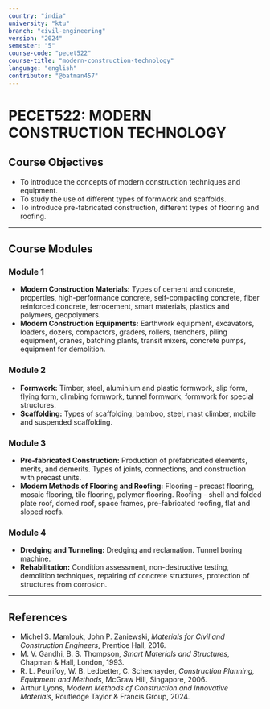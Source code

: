 ```yaml
---
country: "india"
university: "ktu"
branch: "civil-engineering"
version: "2024"
semester: "5"
course-code: "pecet522"
course-title: "modern-construction-technology"
language: "english"
contributor: "@batman457"
---
```


# PECET522: MODERN CONSTRUCTION TECHNOLOGY

## Course Objectives
- To introduce the concepts of modern construction techniques and equipment.
- To study the use of different types of formwork and scaffolds.
- To introduce pre-fabricated construction, different types of flooring and roofing.

---

## Course Modules

### Module 1
- **Modern Construction Materials:** Types of cement and concrete, properties, high-performance concrete, self-compacting concrete, fiber reinforced concrete, ferrocement, smart materials, plastics and polymers, geopolymers.
- **Modern Construction Equipments:** Earthwork equipment, excavators, loaders, dozers, compactors, graders, rollers, trenchers, piling equipment, cranes, batching plants, transit mixers, concrete pumps, equipment for demolition.

### Module 2
- **Formwork:** Timber, steel, aluminium and plastic formwork, slip form, flying form, climbing formwork, tunnel formwork, formwork for special structures.
- **Scaffolding:** Types of scaffolding, bamboo, steel, mast climber, mobile and suspended scaffolding.

### Module 3
- **Pre-fabricated Construction:** Production of prefabricated elements, merits, and demerits. Types of joints, connections, and construction with precast units.
- **Modern Methods of Flooring and Roofing:** Flooring - precast flooring, mosaic flooring, tile flooring, polymer flooring. Roofing - shell and folded plate roof, domed roof, space frames, pre-fabricated roofing, flat and sloped roofs.

### Module 4
- **Dredging and Tunneling:** Dredging and reclamation. Tunnel boring machine.
- **Rehabilitation:** Condition assessment, non-destructive testing, demolition techniques, repairing of concrete structures, protection of structures from corrosion.

---

## References

- Michel S. Mamlouk, John P. Zaniewski, *Materials for Civil and Construction Engineers*, Prentice Hall, 2016.  
- M. V. Gandhi, B. S. Thompson, *Smart Materials and Structures*, Chapman & Hall, London, 1993.  
- R. L. Peurifoy, W. B. Ledbetter, C. Schexnayder, *Construction Planning, Equipment and Methods*, McGraw Hill, Singapore, 2006.
- Arthur Lyons, *Modern Methods of Construction and Innovative Materials*, Routledge Taylor & Francis Group, 2024.

